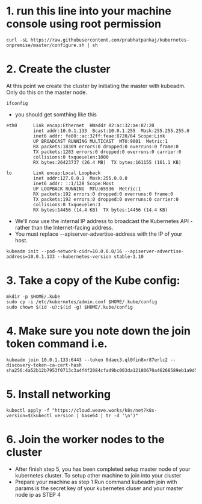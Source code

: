 # 1. run this line into your machine console using root permission 

```
curl -sL https://raw.githubusercontent.com/prabhatpankaj/kubernetes-onpremise/master/configure.sh | sh

```
# 2. Create the cluster

At this point we create the cluster by initiating the master with kubeadm. Only do this on the master node.

```
ifconfig
```
* you should get somthing like this 

```
eth0      Link encap:Ethernet  HWaddr 02:ac:32:ae:87:20  
          inet addr:10.0.1.133  Bcast:10.0.1.255  Mask:255.255.255.0
          inet6 addr: fe80::ac:32ff:feae:8720/64 Scope:Link
          UP BROADCAST RUNNING MULTICAST  MTU:9001  Metric:1
          RX packets:18309 errors:0 dropped:0 overruns:0 frame:0
          TX packets:1283 errors:0 dropped:0 overruns:0 carrier:0
          collisions:0 txqueuelen:1000 
          RX bytes:26423737 (26.4 MB)  TX bytes:161155 (161.1 KB)

lo        Link encap:Local Loopback  
          inet addr:127.0.0.1  Mask:255.0.0.0
          inet6 addr: ::1/128 Scope:Host
          UP LOOPBACK RUNNING  MTU:65536  Metric:1
          RX packets:192 errors:0 dropped:0 overruns:0 frame:0
          TX packets:192 errors:0 dropped:0 overruns:0 carrier:0
          collisions:0 txqueuelen:1 
          RX bytes:14456 (14.4 KB)  TX bytes:14456 (14.4 KB)
```
* We'll now use the internal IP address to broadcast the Kubernetes API - rather than the Internet-facing address.
* You must replace --apiserver-advertise-address with the IP of your host.
```
kubeadm init --pod-network-cidr=10.0.0.0/16 --apiserver-advertise-address=10.0.1.133 --kubernetes-version stable-1.10
```
# 3. Take a copy of the Kube config:

```
mkdir -p $HOME/.kube
sudo cp -i /etc/kubernetes/admin.conf $HOME/.kube/config
sudo chown $(id -u):$(id -g) $HOME/.kube/config

```

# 4. Make sure you note down the join token command i.e. 

```
kubeadm join 10.0.1.133:6443 --token 0daec3.ql0fin8xr87erlc2 --discovery-token-ca-cert-hash sha256:4a52b12b7953f0713c3a4f4f2084cfad9bc003da12180670a46268589eb1a9d5

```
# 5. Install networking

```
kubectl apply -f "https://cloud.weave.works/k8s/net?k8s-version=$(kubectl version | base64 | tr -d '\n')"

```
# 6. Join the worker nodes to the cluster
* After finish step 5, you has been completed setup master node of your kubernetes cluster. To setup other machine to join into your cluster
* Prepare your machine as step 1
Run command kubeadm join with params is the secret key of your kubernetes cluser and your master node ip as STEP 4


